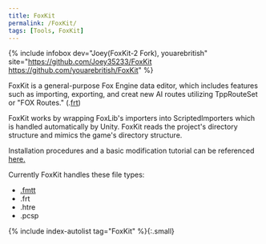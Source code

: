 ```yaml
---
title: FoxKit
permalink: /FoxKit/
tags: [Tools, FoxKit]
---
```


{% include infobox dev="Joey(FoxKit-2 Fork), youarebritish" site="https://github.com/Joey35233/FoxKit https://github.com/youarebritish/FoxKit" %}

FoxKit is a general-purpose Fox Engine data editor, which includes
features such as importing, exporting, and creat new AI routes utilizing
TppRouteSet or "FOX Routes." (.[frt](/FRT "wikilink"))

FoxKit works by wrapping FoxLib's importers into ScriptedImporters which
is handled automatically by Unity. FoxKit reads the project's directory
structure and mimics the game's directory structure.

Installation procedures and a basic modification tutorial can be
referenced
[here.](/FoxKit-_Installing_Import_Files_and_Terrain "wikilink")

Currently FoxKit handles these file types:

  - [.fmtt](/FMTT "wikilink")
  - .frt
  - .htre
  - .pcsp

{% include index-autolist tag="FoxKit" %}{:.small}